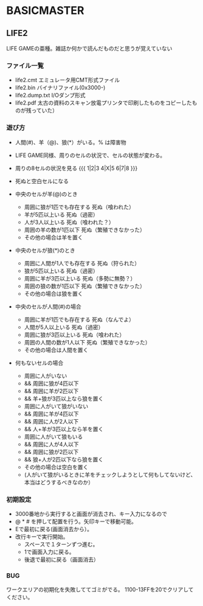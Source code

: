 # BASICMASTER

## LIFE2

LIFE GAMEの亜種。雑誌か何かで読んだものだと思うが覚えていない

### ファイル一覧

- life2.cmt		エミュレータ用CMT形式ファイル
- life2.bin		バイナリファイル(0x3000-)
- life2.dump.txt	I/Oダンプ形式
- life2.pdf		太古の資料のスキャン放電プリンタで印刷したものをコピーしたものが残っていた）

### 遊び方

- 人間(#)、羊（@)、狼(\*）がいる。% は障害物
- LIFE GAME同様、周りのセルの状況で、セルの状態が変わる。

- 周りの8セルの状況を見る
{{{
1|2|3
4|X|5
6|7|8
}}}

- 死ぬと空白セルになる

- 中央のセルが羊(@)のとき
	- 周囲に狼が1匹でも存在する	死ぬ（喰われた）
	- 羊が5匹以上いる				死ぬ（過密）
	- 人が3人以上いる				死ぬ（喰われた？）
	- 周囲の羊の数が1匹以下		死ぬ（繁殖できなかった）
	- その他の場合は羊を置く

- 中央のセルが狼(\*)のとき
	- 周囲に人間が1人でも存在する	死ぬ（狩られた）
	- 狼が5匹以上いる				死ぬ（過密）
	- 周囲に羊が3匹以上いる		死ぬ（多勢に無勢？）
	- 周囲の狼の数が1匹以下		死ぬ（繁殖できなかった）
	- その他の場合は狼を置く

- 中央のセルが人間(#)の場合
	- 周囲に羊が1匹でも存在する	死ぬ（なんでよ）
	- 人間が5人以上いる			死ぬ（過密）
	- 周囲に狼が3匹以上いる		死ぬ（喰われた）
	- 周囲の人間の数が1人以下		死ぬ（繁殖できなかった）
	- その他の場合は人間を置く

- 何もないセルの場合
	- 周囲に人がいない
	- &&	周囲に狼が4匹以下
	- &&	周囲に羊が2匹以下
	- &&	羊+狼が3匹以上なら狼を置く
	- 周囲に人がいて狼がいない
	- &&	周囲に羊が4匹以下
	- &&	周囲に人が2人以下
	- &&	人+羊が3匹以上なら羊を置く
	- 周囲に人がいて狼もいる
	- &&	周囲に人が4人以下
	- &&	周囲に狼が2匹以下
	- &&	狼+人が2匹以下なら狼を置く
	- その他の場合は空白を置く
	- (人がいて狼がいるときに羊をチェックしようとして何もしてないけど、本当はどうするべきなのか）

### 初期設定

- 3000番地から実行すると画面が消去され、キー入力になるので
- @ * # を押して配置を行う。矢印キーで移動可能。
- Eで最初に戻る(画面消去から）。
- 改行キーで実行開始。
	- スペースで１ターンずつ進む。
	- 1で画面入力に戻る。
	- 後退で最初に戻る（画面消去）

### BUG

ワークエリアの初期化を失敗しててゴミがでる。
1100-13FFを20でクリアしてください。
